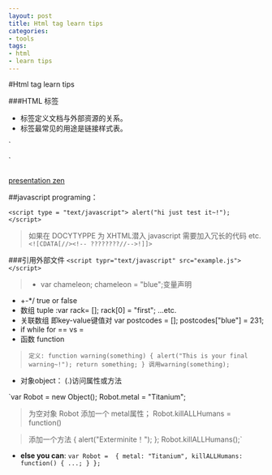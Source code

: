 ```yaml
---
layout: post
title: Html tag learn tips
categories:
- tools
tags:
- html
- learn tips
---
```


#Html tag learn tips

###HTML <link> 标签
- <link> 标签定义文档与外部资源的关系。
- <link> 标签最常见的用途是链接样式表。

`<head>
<link rel="stylesheet" type="text/css" href="theme.css" />
</head>`

###

[presentation zen](http://ishare.iask.sina.com.cn/f/9515993.html)

##javascript programing：

`<script type = "text/javascript">
alert("hi just test it~!");
</script>`

>如果在 DOCYTYPPE 为 XHTML潜入 javascript 需要加入冗长的代码 etc. 
`<![CDATA[//><!-- ????????//-->!]]> `


###引用外部文件
`<script typr="text/javascript" src="example.js"></script>` 
>- var chameleon;  chameleon = "blue";变量声明
- +-*/ true or false
- 数组 tuple :var rack= []; rack[0] = "first"; ...etc. 
- 关联数组 即key-value键值对
  var postcodes = [];
  postcodes["blue"] = 231;
- if while  for  == vs = 
- 函数 function

>` 定义:
 function warning(something)
{
alert("This is your final warning~!");
return something;
}
调用warning(something);
`
- 对象object： (.)访问属性或方法

`var Robot = new Object();
Robot.metal = "Titanium"; 
>为空对象 Robot 添加一个 metal属性；
Robot.killALLHumans = function() 

>添加一个方法
{
alert("Exterminite！");
};
Robot.killALLHumans();`
- **else you can**:
`var Robot = 
{
metal: "Titanium",
killALLHumans: function()
{
...;
}
};` 







